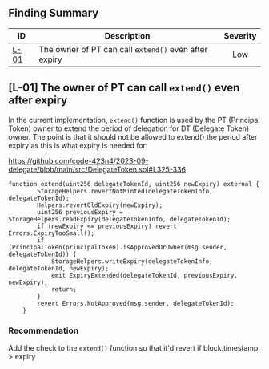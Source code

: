 ## Finding Summary 

| ID | Description | Severity |
| - | - | :-: |
| [L-01](#l-01-the-owner-of-PT-can-call-extend-even-after-expiry) | The owner of PT can call `extend()` even after expiry | Low |

## [L-01] The owner of PT can call `extend()` even after expiry

In the current implementation, `extend()` function is used by the PT (Principal Token) owner to extend the period of delegation for DT (Delegate Token) owner. The point is that it should not be allowed to extend() the period after expiry as this is what expiry is needed for:

https://github.com/code-423n4/2023-09-delegate/blob/main/src/DelegateToken.sol#L325-336
```
function extend(uint256 delegateTokenId, uint256 newExpiry) external {
        StorageHelpers.revertNotMinted(delegateTokenInfo, delegateTokenId);
        Helpers.revertOldExpiry(newExpiry);
        uint256 previousExpiry = StorageHelpers.readExpiry(delegateTokenInfo, delegateTokenId);
        if (newExpiry <= previousExpiry) revert Errors.ExpiryTooSmall();
        if (PrincipalToken(principalToken).isApprovedOrOwner(msg.sender, delegateTokenId)) {
            StorageHelpers.writeExpiry(delegateTokenInfo, delegateTokenId, newExpiry);
            emit ExpiryExtended(delegateTokenId, previousExpiry, newExpiry);
            return;
        }
        revert Errors.NotApproved(msg.sender, delegateTokenId);
    }
```

### Recommendation

Add the check to the `extend()` function so that it'd revert if block.timestamp > expiry
